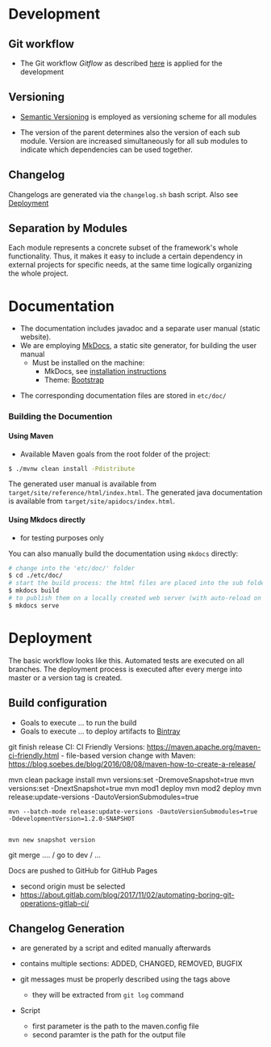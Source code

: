 # Development

## Git workflow
- The Git workflow *Gitflow* as described [here](https://www.atlassian.com/git/tutorials/comparing-workflows/gitflow-workflow) 
is applied for the development 

## Versioning

- [Semantic Versioning](https://semver.org/) is employed as versioning scheme for all modules 

- The version of the parent determines also the version of each sub module.
Version are increased simultaneously for all sub modules to indicate which dependencies
can be used together.

## Changelog

Changelogs are generated via the `changelog.sh` bash script. Also see [Deployment](#Deployment)

## Separation by Modules

Each module represents a concrete subset of the framework's whole functionality.
Thus, it makes it easy to include a certain dependency in external projects for
specific needs, at the same time logically organizing the whole project.

<!--_v3: current-->
<!--_v5: cdo migrated model-->
<!--_v6: with extra BBigraph container object-->

# Documentation

- The documentation includes javadoc and a separate user manual (static website).
- We are employing [MkDocs](https://www.mkdocs.org), a static site generator, for building the user manual
    - Must be installed on the machine:
        - MkDocs, see [installation instructions](https://www.mkdocs.org/#installation)
        - Theme: [Bootstrap](https://mkdocs.readthedocs.io/en/0.15.3/user-guide/styling-your-docs/#bootstrap-and-bootswatch-themes)
<!--        - the theme is provided with the project and resides within `etc/doc/theme/mkdocs_windmill`-->
    
- The corresponding documentation files are stored in `etc/doc/`

### Building the Documention

#### Using Maven

- Available Maven goals from the root folder of the project:
```bash
$ ./mvnw clean install -Pdistribute
```
The generated user manual is available from `target/site/reference/html/index.html`.
The generated java documentation is available from `target/site/apidocs/index.html`.

#### Using Mkdocs directly

- for testing purposes only

You can also manually build the documentation using `mkdocs` directly:

```bash
# change into the 'etc/doc/' folder
$ cd ./etc/doc/
# start the build process: the html files are placed into the sub folder 'sites'
$ mkdocs build
# to publish them on a locally created web server (with auto-reload on changes)
$ mkdocs serve
```

# Deployment

The basic workflow looks like this.
Automated tests are executed on all branches.
The deployment process is executed after every merge into master or a 
version tag is created.

## Build configuration

- Goals to execute ... to run the build
- Goals to execute ... to deploy artifacts to [Bintray](https://bintray.com/)

git finish release
CI:
CI Friendly Versions: https://maven.apache.org/maven-ci-friendly.html
    - file-based version change with Maven: https://blog.soebes.de/blog/2016/08/08/maven-how-to-create-a-release/ 

mvn clean package install
mvn versions:set -DremoveSnapshot=true
mvn versions:set -DnextSnapshot=true
    mvn mod1 deploy
    mvn mod2 deploy
    mvn release:update-versions -DautoVersionSubmodules=true
    
    mvn --batch-mode release:update-versions -DautoVersionSubmodules=true -DdevelopmentVersion=1.2.0-SNAPSHOT


    mvn new snapshot version

git merge .... / go to dev / ...


Docs are pushed to GitHub for GitHub Pages
- second origin must be selected
- https://about.gitlab.com/blog/2017/11/02/automating-boring-git-operations-gitlab-ci/


## Changelog Generation

- are generated by a script and edited manually afterwards
- contains multiple sections: ADDED, CHANGED, REMOVED, BUGFIX
- git messages must be properly described using the tags above
    - they will be extracted from `git log` command
    
- Script
    - first parameter is the path to the maven.config file
    - second paramter is the path for the output file